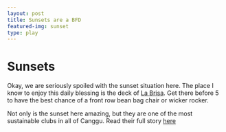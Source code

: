 ```yaml
---
layout: post
title: Sunsets are a BFD
featured-img: sunset
type: play
---
```

# Sunsets
Okay, we are seriously spoiled with the sunset situation here. The place I know to enjoy this daily blessing is the deck of [La Brisa](http://labrisabali.com/). Get there before 5 to have the best chance of a front row bean bag chair or wicker rocker.

Not only is the sunset here amazing, but they are one of the most sustainable clubs in all of Canggu. Read their full story [here](http://labrisabali.com/our-story/)